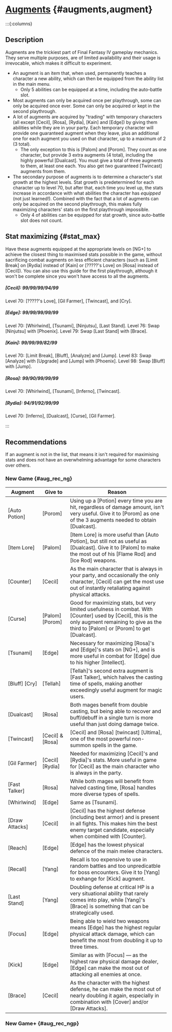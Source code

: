 # [Augments](@) {#augments,augment}

:::{:columns}

## Description
Augments are the trickiest part of Final Fantasy IV gameplay mechanics. They serve multiple purposes, are of limited availability and their usage is irrevocable, which makes it difficult to experiment.
* An augment is an item that, when used, permanently teaches a character a new ability, which can then be equipped from the ability list in the main menu.
  * Only 5 abilities can be equipped at a time, including the auto-battle slot.
* Most augments can only be acquired once per playthrough, some can only be acquired once ever. Some can only be acquired or kept in the second playthrough.
* A lot of augments are acquired by "trading" with temporary characters (all except [Cecil], [Rosa], [Rydia], [Kain] and [Edge]) by giving them abilities while they are in your party. Each temporary character will provide one guaranteed augment when they leave, plus an additional one for each augment you used on that character, up to a maximum of 2 (3 total).
  * The only exception to this is [Palom] and [Porom]. They count as one character, but provide 3 extra augments (4 total), including the highly powerful [Dualcast]. You must give a total of three augments to them, at least one each. You also get *two* guaranteed [Twincast] augments from them.
* The secondary purpose of augments is to determine a character's stat growth at the highest levels. Stat growth is predetermined for each character up to level 70, but after that, each time you level up, the stats increase in accordance with what abilities the character has *equipped* (not just learned!). Combined with the fact that a lot of augments can only be acquired on the second playthrough, this makes fully maximizing characters' stats on the first playthrough impossible.
  * Only 4 of abilities can be equipped for stat growth, since auto-battle slot does not count.
  
## Stat maximizing {#stat_max}
Have these augments equipped at the appropriate levels on [NG+] to achieve the closest thing to maximised stats possible in the game, without sacrificing combat augments on less efficient characters (such as [Limit Break] on [Rydia] instead of [Kain] or [?????'s Love] on [Rosa] instead of [Cecil]). You can also use this guide for the first playthrough, although it won't be complete since you won't have access to all the augments.

##### [Cecil]\: 99/99/99/94/99
Level 70: [?????'s Love], [Gil Farmer], [Twincast], and [Cry].
##### [Edge]\: 99/99/99/99/99
Level 70: [Whirlwind], [Tsunami], [Ninjutsu], [Last Stand].
Level 76: Swap [Ninjutsu] with [Phoenix].
Level 79: Swap [Last Stand] with [Brace].
##### [Kain]\: 99/99/99/82/99
Level 70: [Limit Break], [Bluff], [Analyze] and [Jump].
Level 83: Swap [Analyze] with [Upgrade] and [Jump] with [Phoenix].
Level 98: Swap [Bluff] with [Jump].
##### [Rosa]\: 99/90/99/99/99
Level 70: [Whirlwind], [Tsunami], [Inferno], [Twincast].
##### [Rydia]\: 94/91/92/99/99
Level 70: [Inferno], [Dualcast], [Curse], [Gil Farmer].

:::

## Recommendations

If an augment is not in the list, that means it isn't required for maximising stats and does not have an overwhelming advantage for some characters over others.

### New Game {#aug_rec_ng}

| Augment | Give to | Reason |
|-|-|-|
| [Auto Potion] | [Porom] | Using up a [Potion] every time you are hit, regardless of damage amount, isn't very useful. Give it to [Porom] as one of the 3 augments needed to obtain [Dualcast]. |
| [Item Lore] | [Palom] | [Item Lore] is more useful than [Auto Potion], but still not as useful as [Dualcast]. Give it to [Palom] to make the most out of his [Flame Rod] and [Ice Rod] weapons. |
| [Counter] | [Cecil] | As the main character that is always in your party, and occasionally the only character, [Cecil] can get the most use out of instantly retaliating against physical attacks. |
| [Curse] | [Palom] [Porom] | Good for maximizing stats, but very limited usefulness in combat. With [Counter] used by [Cecil], this is the only augment remaining to give as the third to [Palom] or [Porom] to get [Dualcast]. |
| [Tsunami] | [Edge] | Necessary for maximizing [Rosa]'s and [Edge]'s stats on [NG+], and is more useful in combat for [Edge] due to his higher [Intellect]. |
| [Bluff] [Cry] | [Tellah] | [Tellah]'s second extra augment is [Fast Talker], which halves the casting time of spells, making another exceedingly useful augment for magic users. |
| [Dualcast] | [Rosa] | Both mages benefit from double casting, but being able to recover and buff/debuff in a single turn is more useful than just doing damage twice. |
| [Twincast] | [Cecil] & [Rosa] | [Cecil] and [Rosa] [twincast] [Ultima], one of the most powerful non-summon spells in the game. |
| [Gil Farmer] | [Cecil] [Rydia] | Needed for maximizing [Cecil]'s and [Rydia]'s stats. More useful in game for [Cecil] as the main character who is always in the party. |
| [Fast Talker] | [Rosa] | While both mages will benefit from halved casting time, [Rosa] handles more diverse types of spells. |
| [Whirlwind] | [Edge] | Same as [Tsunami]. |
| [Draw Attacks] | [Cecil] | [Cecil] has the highest defense (including best armor) and is present in all fights. This makes him the best enemy target candidate, especially when combined with [Counter]. |
| [Reach] | [Edge] | [Edge] has the lowest physical defence of the main melee characters. |
| [Recall] | [Yang] | Recall is too expensive to use in random battles and too unpredicatble for boss encounters. Give it to [Yang] to exhange for [Kick] augment. |
| [Last Stand] | [Yang] | Doubling defense at critical HP is a very situational ability that rarely comes into play, while [Yang]'s [Brace] is something that can be strategically used. |
| [Focus] | [Edge] | Being able to wield two weapons means [Edge] has the highest regular physical attack damage, which can benefit the most from doubling it up to three times. |
| [Kick] | [Edge] | Similar as with [Focus] — as the highest raw physical damage dealer, [Edge] can make the most out of attacking all enemies at once. |
| [Brace] | [Cecil] | As the character with the highest defense, he can make the most out of nearly doubling it again, especially in combination with [Cover] and/or [Draw Attacks]. |

### New Game+ {#aug_rec_ngp}